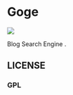 Goge
======
![](https://api.travis-ci.org/joway/Goge.svg?branch=master)

Blog Search Engine .

LICENSE
---

### GPL
